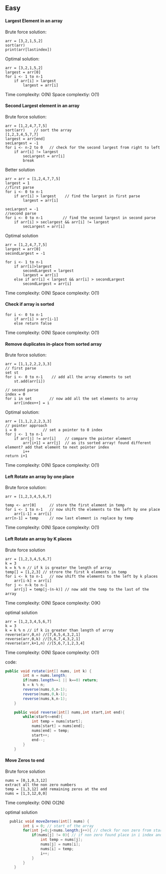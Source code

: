 ## Easy

#### Largest Element in an array

Brute force solution:
```pseudo
arr = [3,2,1,5,2]
sort(arr)
print(arr[lastindex])
```

Optimal solution:
```pseudo
arr = [3,2,1,5,2]
largest = arr[0]
for i <- 1 to n-1
	if arr[i] > largest 
		largest = arr[i]
```

Time complexity:
O(N)
Space complextiy:
O(1)
#### Second Largest element in an array

Brute force solution:
```pseudo
arr = [1,2,4,7,7,5]
sort(arr)    // sort the array
[1,2,3,4,5,7,7]
largest = arr[end]
secLargest = -1
for i <- n-2 to 0   // check for the second largest from right to left
	if arr[i] != largest
		secLargest = arr[i]
		break
```

Better solution
```
arr = arr = [1,2,4,7,7,5]
largest = 1
//first parse
for i <- 0 to n-1
	if arr[i] > largest    // find the largest in first parse
		largest = arr[i]

secLargest = -1
//second parse
for i <- 0 to n-1         // find the second largest in second parse
	if arr[i] > seclargest && arr[i] != largest
		secLargest = arr[i]

```

Optimal solution
```pseudo
arr = [1,2,4,7,7,5]
largest = arr[0]
secondLargest = -1

for i <- 1 to n-1
	if arr[i]>largest
		secondLargest = largest
		largest = arr[i]
	else if arr[i] < largest && arr[i] > secondLargest
		secondLargest = arr[i]
```

Time complexity:
O(N)
Space complexity:
O(1)

#### Check if array is sorted

```
for i <- 0 to n-1
	if arr[i] > arr[i-1]
	else return false
```

Time complexity:
O(N)
Space complexity:
O(1)

#### Remove duplicates in-place from sorted array

Brute force solution:
```
arr = [1,1,2,2,2,3,3]
// first parse
set st
for i <- 0 to n-1    // add all the array elements to set
	st.add(arr[i])

// second parse
index = 0
for i in set        // now add all the set elements to array
	arr[index++] = i
```

Optimal solution:
```
arr = [1,1,2,2,2,3,3]
// pointer approach
i = 0            // set a pointer to 0 index
for j <- 1 to n-1
	if arr[j] != arr[i]    // compare the pointer element
		arr[i+1] = arr[j]  // as its sorted array! found different element? add that element to next pointer index
		i++
return i+1
```

Time complexity:
O(N)
Space complexity:
O(1)

#### Left Rotate an array by one place

Brute force solution:
```
arr = [1,2,3,4,5,6,7]

temp <- arr[0]      // store the first element in temp
for i <- 1 to n-1   // now shift the elements to the left by one place
	arr[i-1] = arr[i]
arr[n-1] = temp     // now last element is replace by temp

```

Time complexity:
O(N)
Space complexity:
O(1)

#### Left Rotate an array by K places

Brute force solution
```
arr = [1,2,3,4,5,6,7]
k = 3
k = k % n // if k is greater the length of array
temp[] = [1,2,3] // strore the first k elements in temp
for i <- k to n-1   // now shift the elements to the left by k places
	arr[i-k] = arr[i]
for j <- n-k to n-1
	arr[j] = temp[j-(n-k)] // now add the temp to the last of the array
```

Time complexity:
O(N)
Space complexity:
O(K)

optimal solution
```
arr = [1,2,3,4,5,6,7]
k = 3
k = k % n // if k is greater than length of array
reverse(arr,0,n) //[7,6,5,4,3,2,1]
reverse(arr,0,k) //[5,6,7,4,3,2,1]
reverse(arr,k+1,n) //[5,6,7,1,2,3,4]
```

Time complexity:
O(N)
Space complexity:
O(1)

code:
```java
public void rotate(int[] nums, int k) {
        int n = nums.length;
        if(nums.length==1 || k==0) return;
        k = k % n;
        reverse(nums,0,n-1);
        reverse(nums,0,k-1);
        reverse(nums,k,n-1);
    }

    public void reverse(int[] nums,int start,int end){
        while(start<=end){
            int temp = nums[start];
            nums[start] = nums[end];
            nums[end] = temp;
            start++;
            end--;
        }
    }
```

#### Move Zeros to end

Brute force solution
```
nums = [0,1,0,3,12]
extract all the non zero numbers
temp = [1,3,12] add remaining zeros at the end
nums = [1,3,12,0,0]

```

Time complexity:
O(N)
O(2N)

optimal solution
```java
  public void moveZeroes(int[] nums) {
        int i = 0; // start of the array
        for(int j=0;j<nums.length;j++){ // check for non zero from start of the array
            if(nums[j] != 0){ // if non zero found place in i index and increment i
                int temp = nums[j];
                nums[j] = nums[i];
                nums[i] = temp;
                i++;
            }
        }
    }
```